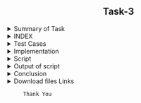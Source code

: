 
<h2 align="center">Task-3</h2>

<details>
  <summary> Summary of Task </summary>
     Write a script in Shell.
     This script has been used to download 2 google sheets. 
     Both of those Google sheets will have the formate csv file. 
     Only the name, Average and Sum columns and their values should be printed. 
  
</details>

<details>
<summary> INDEX </summary>
  <ul>
    <br>
    <li> Test cases</li>
    <li> Implementation </li>
    <li> Script </li>
    <li> Output of script </li>
    <li> Conclusion  </li>
    <li> download files links </li>
  </ul>
  </details>

<details>
  <summary> Test Cases </summary>
  
| **SR-No.** | **TEST CASE** | **COMMAND** | **TEST OUTCOME** | **EXPECTED OUTCOME** | **STATUS** | **REMARKS** |
| --- | --- | --- | --- | --- | --- | ---- |  
| **1** | Spreadsheet link convert in CSV format | No Command | Using Publish to the web option got the Spreadsheet link in CSV format | After using Publish to the web option in Spreadsheet succesully got the link of Spreadsheet in csv format  | **Passed** | Testing has been passed |
| **2** | Spreadsheet Downoad | wget -q url of Spreadsheet | Using wget command  Spreadsheet successfully  download in csv format. | After using wget command Spreadsheet succefully download in csv format.  | **Passed** | Testing has been passed |
| **3** | Rename the download file | mv "pub?output=csv" output1.csv | Using mv command  downloaded file successfully  rename. | After using mv command  downloaded file succefully rename.  | **Passed** | Testing has been passed |
| **4** | Get the output in NAME,AVRAGE and SUM | AWK command | Using awk command got the result in te form in NAME, AVERAGE and SUM | after Using awk command successfully  got the result in te form in NAME, AVERAGE and SUM |  **Passed** | Testing has been passed |
| **5** |After add any column in Spreadsheet  | No command | Using insert option added the any column in spreadsheet got the update result and added column is showing in csv file.| After Using insert option added the any column in spreadsheet got the update result and added column is showing in csv file.|  **Passed** | Testing has been passed |
| **6** |After add any ROW in Spreadsheet  | No command | Using insert option added the any ROW in spreadsheet got the update result and added ROW is showing in csv file.| After Using insert option added the any ROW in spreadsheet got the update result and added ROW is showing in csv file.|  **Passed** | Testing has been passed |
  
  </details>
  
  <details>
  <summary> Implementation </summary>
  
In this script, first of all I copied the spreadsheet link to csv link through web publish option.
After that I downloaded the link to the spreadsheet with the wget command and rename the download file with the mv command.
Then I got the required output from awk command.
  
  </details>
  
  <details>
  <summary> Script </summary>
  </details>
  
  <details>
  <summary> Output of script </summary>
  </details>
  
  <details>
  <summary> Conclusion </summary>
  
  I would like to share my experience while doing this work. The given script is doing its job correctly.
  
  </details>
  
  <details>
  <summary> Download files Links </summary>
  
#### Download the google sheet in csv format for evaluation of self and others on the basis of previous performance.
- [Link for download csv file 1](https://docs.google.com/spreadsheets/d/e/2PACX-1vS9pmOTPTCVI3XdmGtzetXIm9YVD2cnLDXAkBviswsYAifm9d9dq_iKfPFaHOMpL9oxtSJBh-u9R5CW/pub?output=csv)

#### Download the google sheet in  csv format for evaluation of self and others on the basis of task1
- [Link for download csv file 2](https://docs.google.com/spreadsheets/d/e/2PACX-1vSEjogtwoNCCLzmjLHSegdJXH-icphTYJfzpAGC7WYOBPqgkwXNgcC3HQGpfU4tP-Jf8KUTVOHBloX6/pub?output=csv)

  </details>

```
     Thank You
```
